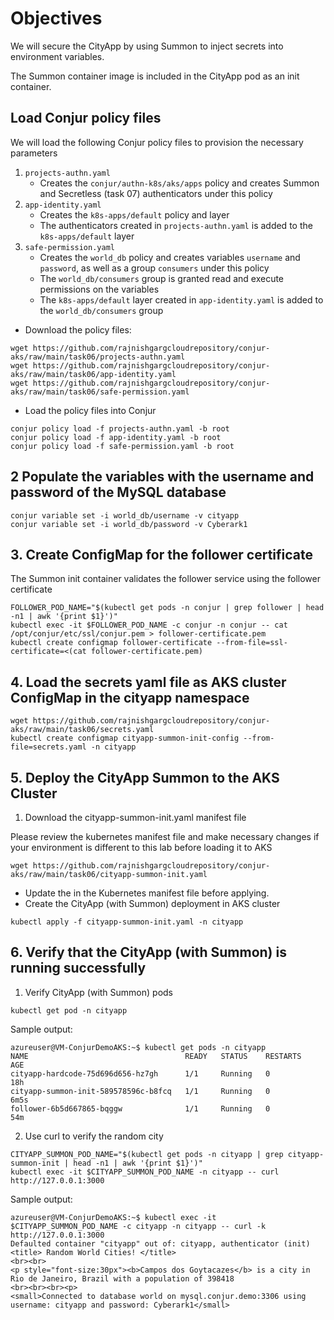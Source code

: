 # Objectives

We will secure the CityApp by using Summon to inject secrets into environment variables.

The Summon container image is included in the CityApp pod as an init container.

## Load Conjur policy files

We will load the following Conjur policy files to provision the necessary parameters
1. `projects-authn.yaml`
    - Creates the `conjur/authn-k8s/aks/apps` policy and creates Summon and Secretless (task 07) authenticators under this policy
2. `app-identity.yaml`
    - Creates the `k8s-apps/default` policy and layer
    - The authenticators created in `projects-authn.yaml` is added to the `k8s-apps/default` layer
3. `safe-permission.yaml`
    - Creates the `world_db` policy and creates variables `username` and `password`, as well as a group `consumers` under this policy
    - The `world_db/consumers` group is granted read and execute permissions on the variables
    - The `k8s-apps/default` layer created in `app-identity.yaml` is added to the `world_db/consumers` group
- Download the policy files:
```console
wget https://github.com/rajnishgargcloudrepository/conjur-aks/raw/main/task06/projects-authn.yaml
wget https://github.com/rajnishgargcloudrepository/conjur-aks/raw/main/task06/app-identity.yaml
wget https://github.com/rajnishgargcloudrepository/conjur-aks/raw/main/task06/safe-permission.yaml
```
- Load the policy files into Conjur
```console
conjur policy load -f projects-authn.yaml -b root
conjur policy load -f app-identity.yaml -b root
conjur policy load -f safe-permission.yaml -b root
```
## 2 Populate the variables with the username and password of the MySQL database
```console
conjur variable set -i world_db/username -v cityapp
conjur variable set -i world_db/password -v Cyberark1
```
## 3. Create ConfigMap for the follower certificate
The Summon init container validates the follower service using the follower certificate
```console
FOLLOWER_POD_NAME="$(kubectl get pods -n conjur | grep follower | head -n1 | awk '{print $1}')"
kubectl exec -it $FOLLOWER_POD_NAME -c conjur -n conjur -- cat /opt/conjur/etc/ssl/conjur.pem > follower-certificate.pem
kubectl create configmap follower-certificate --from-file=ssl-certificate=<(cat follower-certificate.pem)
```
## 4. Load the secrets yaml file as AKS cluster ConfigMap in the cityapp namespace
```console
wget https://github.com/rajnishgargcloudrepository/conjur-aks/raw/main/task06/secrets.yaml
kubectl create configmap cityapp-summon-init-config --from-file=secrets.yaml -n cityapp
```
## 5. Deploy the CityApp Summon to the AKS Cluster
1. Download the cityapp-summon-init.yaml manifest file

Please review the kubernetes manifest file and make necessary changes if your environment is different to this lab before loading it to AKS
```console
wget https://github.com/rajnishgargcloudrepository/conjur-aks/raw/main/task06/cityapp-summon-init.yaml
```
- Update the <ACR-name> in the Kubernetes manifest file before applying.
- Create the CityApp (with Summon) deployment in AKS cluster
```console
kubectl apply -f cityapp-summon-init.yaml -n cityapp
```
## 6. Verify that the CityApp (with Summon) is running successfully
1. Verify CityApp (with Summon) pods
```console
kubectl get pod -n cityapp
```
Sample output:
```console
azureuser@VM-ConjurDemoAKS:~$ kubectl get pods -n cityapp
NAME                                   READY   STATUS    RESTARTS   AGE
cityapp-hardcode-75d696d656-hz7gh      1/1     Running   0          18h
cityapp-summon-init-589578596c-b8fcq   1/1     Running   0          6m5s
follower-6b5d667865-bqggw              1/1     Running   0          54m
```
2. Use curl to verify the random city
```
CITYAPP_SUMMON_POD_NAME="$(kubectl get pods -n cityapp | grep cityapp-summon-init | head -n1 | awk '{print $1}')"
kubectl exec -it $CITYAPP_SUMMON_POD_NAME -n cityapp -- curl http://127.0.0.1:3000
```
Sample output:
```console
azureuser@VM-ConjurDemoAKS:~$ kubectl exec -it $CITYAPP_SUMMON_POD_NAME -c cityapp -n cityapp -- curl -k http://127.0.0.1:3000
Defaulted container "cityapp" out of: cityapp, authenticator (init)
<title> Random World Cities! </title>
<br><br>
<p style="font-size:30px"><b>Campos dos Goytacazes</b> is a city in Rio de Janeiro, Brazil with a population of 398418
<br><br><br><p>
<small>Connected to database world on mysql.conjur.demo:3306 using username: cityapp and password: Cyberark1</small>
```
